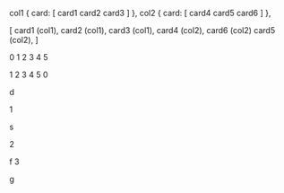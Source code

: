 col1 {
    card: [
        card1
        card2
        card3
    ]
},
col2 {
    card: [
        card4
        card5
        card6
    ]
},

[
    card1 (col1),
    card2 (col1),
    card3 (col1),
    card4 (col2),
    card6 (col2)
    card5 (col2),
]


0 1 2 3 4 5

1 2 3 4 5 0



d

1

s

2

f
3


g